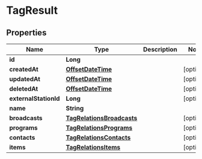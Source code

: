 

# TagResult

## Properties

Name | Type | Description | Notes
------------ | ------------- | ------------- | -------------
**id** | **Long** |  | 
**createdAt** | [**OffsetDateTime**](OffsetDateTime.md) |  |  [optional]
**updatedAt** | [**OffsetDateTime**](OffsetDateTime.md) |  |  [optional]
**deletedAt** | [**OffsetDateTime**](OffsetDateTime.md) |  |  [optional]
**externalStationId** | **Long** |  |  [optional]
**name** | **String** |  | 
**broadcasts** | [**TagRelationsBroadcasts**](TagRelationsBroadcasts.md) |  |  [optional]
**programs** | [**TagRelationsPrograms**](TagRelationsPrograms.md) |  |  [optional]
**contacts** | [**TagRelationsContacts**](TagRelationsContacts.md) |  |  [optional]
**items** | [**TagRelationsItems**](TagRelationsItems.md) |  |  [optional]



